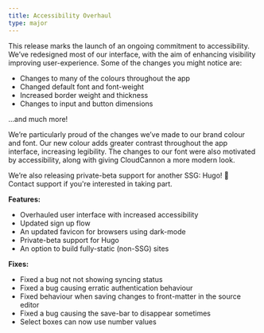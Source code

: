 ```yaml
---
title: Accessibility Overhaul
type: major
---
```


This release marks the launch of an ongoing commitment to accessibility. We’ve redesigned most of our interface, with the aim of enhancing visibility improving user-experience. Some of the changes you might notice are:

* Changes to many of the colours throughout the app
* Changed default font and font-weight
* Increased border weight and thickness
* Changes to input and button dimensions

…and much more\!

We’re particularly proud of the changes we’ve made to our brand colour and font. Our new colour adds greater contrast throughout the app interface, increasing legibility. The changes to our font were also motivated by accessibility, along with giving CloudCannon a more modern look.

We’re also releasing private-beta support for another SSG: Hugo\! 🎉<br>Contact support if you're interested in taking part.

**Features:**

* Overhauled user interface with increased accessibility
* Updated sign up flow
* An updated favicon for browsers using dark-mode
* Private-beta support for Hugo
* An option to build fully-static (non-SSG) sites

**Fixes:**

* Fixed a bug not not showing syncing status
* Fixed a bug causing erratic authentication behaviour&nbsp;
* Fixed behaviour when saving changes to front-matter in the source editor
* Fixed a bug causing the save-bar to disappear sometimes
* Select boxes can now use number values
